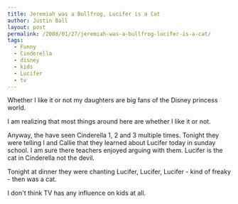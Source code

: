 ```yaml
---
title: Jeremiah was a Bullfrog, Lucifer is a Cat
author: Justin Ball
layout: post
permalink: /2008/01/27/jeremiah-was-a-bullfrog-lucifer-is-a-cat/
tags:
  - Funny
  - Cinderella
  - disney
  - kids
  - Lucifer
  - tv
---
```


Whether I like it or not my daughters are big fans of the Disney princess world.

I am realizing that most things around here are whether I like it or not.

Anyway, the have seen Cinderella 1, 2 and 3 multiple times. Tonight they were telling I and Callie that they learned about Lucifer today in sunday school. I am sure there teachers enjoyed arguing with them. Lucifer is the cat in Cinderella not the devil.

Tonight at dinner they were chanting Lucifer, Lucifer, Lucifer - kind of freaky - then was a cat.

I don't think TV has any influence on kids at all.